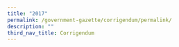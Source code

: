 ```yaml
---
title: "2017"
permalink: /government-gazette/corrigendum/permalink/
description: ""
third_nav_title: Corrigendum
---
```

